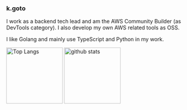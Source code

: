 ### k.goto

I work as a backend tech lead and am the AWS Community Builder (as DevTools category). I also develop my own AWS related tools as OSS.

I like Golang and mainly use TypeScript and Python in my work.

<p align="left"> 
  <img alt="Top Langs" height="150px" src="https://github-readme-stats.vercel.app/api/top-langs/?username=go-to-k&layout=compact&show_icons=true" />
  <img alt="github stats" height="150px" src="https://github-readme-stats.vercel.app/api?username=go-to-k&show_icons=ture" />
</p>

<!--
**go-to-k/go-to-k** is a ✨ _special_ ✨ repository because its `README.md` (this file) appears on your GitHub profile.

Here are some ideas to get you started:

- 🔭 I’m currently working on ...
- 🌱 I’m currently learning ...
- 👯 I’m looking to collaborate on ...
- 🤔 I’m looking for help with ...
- 💬 Ask me about ...
- 📫 How to reach me: ...
- 😄 Pronouns: ...
- ⚡ Fun fact: ...
-->
